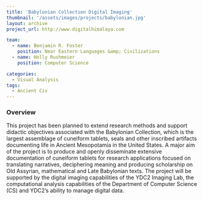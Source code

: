 ```yaml
---
title: 'Babylonian Collection Digital Imaging'
thumbnail: '/assets/images/projects/babylonian.jpg'
layout: archive
project_url: http://www.digitalhimalaya.com

team:
  - name: Benjamin R. Foster
    position: Near Eastern Languages &amp; Civilizations
  - name: Holly Rushmeier
    position: Computer Science

categories:
  - Visual Analysis
tags:
  - Ancient Civ
---
```


### Overview

This project has been planned to extend research methods and support didactic objectives associated with the Babylonian Collection, which is the largest assemblage of cuneiform tablets, seals and other inscribed artifacts documenting life in Ancient Mesopotamia in the United States. A major aim of the project is to produce and openly disseminate extensive documentation of cuneiform tablets for research applications focused on translating narratives, deciphering meaning and producing scholarship on Old Assyrian, mathematical and Late Babylonian texts. The project will be supported by the digital imaging capabilities of the YDC2 Imaging Lab, the computational analysis capabilities of the Department of Computer Science (CS) and YDC2’s ability to manage digital data.